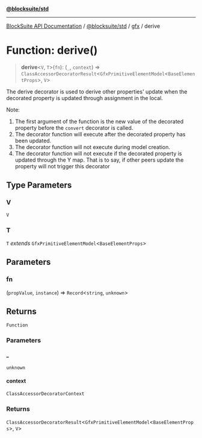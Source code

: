 [**@blocksuite/std**](../../../../@blocksuite/std/README.md)

***

[BlockSuite API Documentation](../../../../README.md) / [@blocksuite/std](../../README.md) / [gfx](../README.md) / derive

# Function: derive()

> **derive**\<`V`, `T`\>(`fn`): (`_`, `context`) => `ClassAccessorDecoratorResult`\<`GfxPrimitiveElementModel`\<`BaseElementProps`\>, `V`\>

The derive decorator is used to derive other properties' update when the
decorated property is updated through assignment in the local.

Note:
1. The first argument of the function is the new value of the decorated property
   before the `convert` decorator is called.
2. The decorator function will execute after the decorated property has been updated.
3. The decorator function will not execute during model creation.
4. The decorator function will not execute if the decorated property is updated through
   the Y map. That is to say, if other peers update the property will not trigger this decorator

## Type Parameters

### V

`V`

### T

`T` *extends* `GfxPrimitiveElementModel`\<`BaseElementProps`\>

## Parameters

### fn

(`propValue`, `instance`) => `Record`\<`string`, `unknown`\>

## Returns

`Function`

### Parameters

#### \_

`unknown`

#### context

`ClassAccessorDecoratorContext`

### Returns

`ClassAccessorDecoratorResult`\<`GfxPrimitiveElementModel`\<`BaseElementProps`\>, `V`\>
